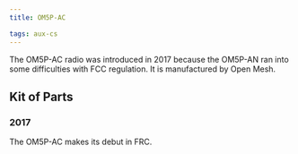 ```yaml
---
title: OM5P-AC

tags: aux-cs
---
```


The OM5P-AC radio was introduced in 2017 because the OM5P-AN ran into some difficulties with FCC regulation. It is manufactured by Open 
Mesh.

## Kit of Parts

### 2017

The OM5P-AC makes its debut in FRC.
